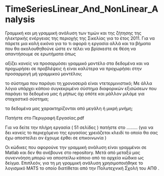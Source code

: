 # TimeSeriesLinear_And_NonLinear_Analysis
Γραμμική και μη γραμμική ανάλυση των τιμών και της ζήτησης της ηλεκτρικής ενέργειας της περιοχής της Σικελίας για το έτος 2011.
Για να πάρετε μια καλή εικόνα για το τι αφορά η εργασία αλλά και τα βήματα που θα ακολουθηθούνε ώστε εν τέλει να βρίσκεστε σε
θέση να απαντήσουμε σε ερωτήματα όπως 

αξίζει κανείς να προσαρμόσει γραμμικό μοντέλο στα δεδομένα και να προχωρήσει σε προβλέψεις ή είναι καλύτερα να προχωρήσει στην 
προσαρμογή μή γραμμικού μοντέλου;

το σύστημα που παράγει τη χρονοσειρά είναι ντετερμινιστικό; Με άλλα λόγια υπάρχει κάποιο συγκεκριμένο σύστημα διαφορικών εξισώσεων
που παράγει τα δεδομένα μας ή μήπως όχι οπότε και μάλλον μιλάμε για στοχαστικό σύστημα;

τα δεδομένα μας χαρακτηρίζονται από μεγάλη ή μικρή μνήμη;

Πατήστε στο Περιγραφή Εργασίας.pdf

Για να δείτε την πλήρη εργασία ( 51 σελίδες ) πατήστε στο .........
(για να δει κανείς το περιεχόμενο της εργασίας χρειάζεται κλειδί το οποίο θα σας έχω αποστείλει αν έχουμε έρθει σε επικοινωνία )


Οι κώδικες που αφορούνε την γραμμική ανάλυση είναι γραμμένοι σε Μatlab και δεν θα ανέβουνε στο repository. Μετά από μεταξύ μας συνεννόηση
μπορώ να αποστείλω κάποιο από τα αρχεία κώδικα ως δείγμα. Επιπλεόν, για τη μη γραμμική ανάλυση χρησιμοποιήθηκε το λογισμικό MATS το 
οποίο διατίθεται από την Πολυτεχνική Σχολή του ΑΠΘ .

